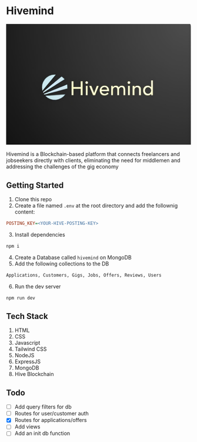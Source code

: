 # Hivemind
![Image](assets/images/logo.jpg)

Hivemind is a Blockchain-based platform that connects freelancers and jobseekers directly with clients, eliminating the need for middlemen and addressing the challenges of the gig economy

## Getting Started

1. Clone this repo
2. Create a file named `.env` at the root directory and add the follownig content:
```ini
POSTING_KEY=<YOUR-HIVE-POSTING-KEY>
```
3. Install dependencies
```sh
npm i
```
4. Create a Database called `hivemind` on MongoDB
5. Add the following collections to the DB
```txt
Applications, Customers, Gigs, Jobs, Offers, Reviews, Users
```
6. Run the dev server
```sh
npm run dev
```

## Tech Stack

1. HTML
2. CSS
3. Javascript
4. Tailwind CSS
5. NodeJS
6. ExpressJS
7. MongoDB
8. Hive Blockchain

## Todo

- [ ] Add query filters for db
- [ ] Routes for user/customer auth
- [x] Routes for applications/offers
- [ ] Add views
- [ ] Add an init db function